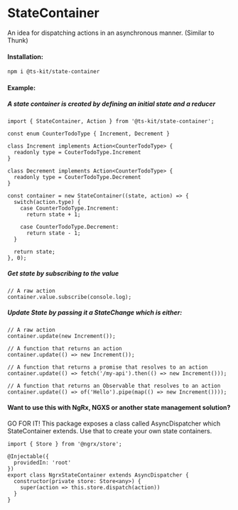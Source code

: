 # StateContainer

An idea for dispatching actions in an asynchronous manner. (Similar to Thunk)

#### Installation:

```BASH
npm i @ts-kit/state-container
```

#### Example:

##### A state container is created by defining an initial state and a reducer

```TS
import { StateContainer, Action } from '@ts-kit/state-container';

const enum CounterTodoType { Increment, Decrement }

class Increment implements Action<CounterTodoType> {
  readonly type = CouterTodoType.Increment
}

class Decrement implements Action<CounterTodoType> {
  readonly type = CouterTodoType.Decrement
}

const container = new StateContainer((state, action) => {
  switch(action.type) {
    case CounterTodoType.Increment:
      return state + 1;

    case CounterTodoType.Decrement:
      return state - 1;
  }

  return state;
}, 0);
```

##### Get state by subscribing to the value

```TS
// A raw action
container.value.subscribe(console.log);
```

##### Update State by passing it a StateChange which is either:

```TS
// A raw action
container.update(new Increment());
```

```TS
// A function that returns an action
container.update(() => new Increment());
```

```TS
// A function that returns a promise that resolves to an action
container.update(() => fetch('/my-api').then(() => new Increment()));
```

```TS
// A function that returns an Observable that resolves to an action
container.update(() => of('Hello').pipe(map(() => new Increment())));
```

#### Want to use this with NgRx, NGXS or another state management solution?

GO FOR IT! This package exposes a class called AsyncDispatcher which StateContainer extends. Use that to create your own state containers.

```TS
import { Store } from '@ngrx/store';

@Injectable({
  providedIn: 'root'
})
export class NgrxStateContainer extends AsyncDispatcher {
  constructor(private store: Store<any>) {
    super(action => this.store.dispatch(action))
  }
}
```

